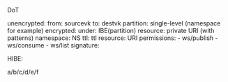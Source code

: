 
DoT


unencrypted:
  from: sourcevk
  to: destvk
  partition: single-level (namespace for example)
encrypted:
  under: IBE(partition)
  resource: private URI (with patterns)
  namespace: NS
  ttl: ttl
  resource: URI
  permissions:
    - ws/publish
    - ws/consume
    - ws/list
signature:



HIBE:

a/b/c/d/e/f
